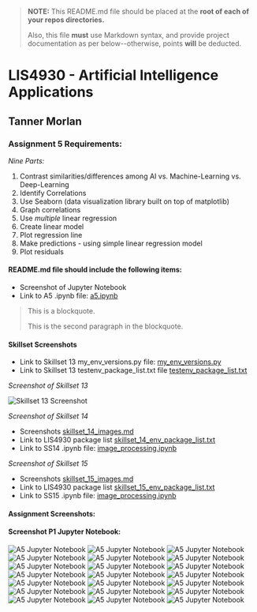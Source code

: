> **NOTE:** This README.md file should be placed at the **root of each of your repos directories.**
>
>Also, this file **must** use Markdown syntax, and provide project documentation as per below--otherwise, points **will** be deducted.
>

# LIS4930 - Artificial Intelligence Applications

## Tanner Morlan

### Assignment 5 Requirements:

*Nine Parts:*

1. Contrast similarities/differences among AI vs. Machine-Learning vs. Deep-Learning
2. Identify Correlations
3. Use Seaborn (data visualization library built on top of matplotlib)
4. Graph correlations
5. Use *multiple* linear regression
6. Create linear model
7. Plot regression line
8. Make predictions - using simple linear regression model
9. Plot residuals



#### README.md file should include the following items:

* Screenshot of Jupyter Notebook
* Link to A5 .ipynb file: [a5.ipynb](a5.ipynb "A5 Jupyter Notebook")

> This is a blockquote.
> 
> This is the second paragraph in the blockquote.
>

#### Skillset Screenshots

* Link to Skillset 13 my_env_versions.py file: [my_env_versions.py](../skill_sets/skillset_13_python_environments/my_env_versions.py "SS13 Code")
* Link to Skillset 13 testenv_package_list.txt file [testenv_package_list.txt](../skill_sets/skillset_13_python_environments/testenv_package_list.txt "SS13 Text File")

*Screenshot of Skillset 13*

![Skillset 13 Screenshot](img/skillset_13.png)

*Screenshot of Skillset 14*

* Screenshots [skillset_14_images.md](skillset_14_images.md)
* Link to LIS4930 package list [skillset_14_env_package_list.txt](../skill_sets/skillset_14_python_image_processing/skillset_14_env_package_list.txt)
* Link to SS14 .ipynb file: [image_processing.ipynb](../skill_sets/skillset_14_python_image_processing/image_processing.ipynb "SS14 Jupyter Notebook")

*Screenshot of Skillset 15*

* Screenshots [skillset_15_images.md](skillset_15_images.md)
* Link to LIS4930 package list [skillset_15_env_package_list.txt](../skill_sets/skillset_15_python_image_processing_2/skillset_15_env_package_list.txt)
* Link to SS15 .ipynb file: [image_processing.ipynb](../skill_sets/skillset_15_python_image_processing_2/image_processing_2.ipynb "SS15 Jupyter Notebook")

#### Assignment Screenshots:

#### Screenshot P1 Jupyter Notebook:

![A5 Jupyter Notebook](img/a5_jupyter_notebook_1.png "A5 Jupyter Notebook")
![A5 Jupyter Notebook](img/a5_jupyter_notebook_2.png "A5 Jupyter Notebook")
![A5 Jupyter Notebook](img/a5_jupyter_notebook_3.png "A5 Jupyter Notebook")
![A5 Jupyter Notebook](img/a5_jupyter_notebook_4.png "A5 Jupyter Notebook")
![A5 Jupyter Notebook](img/a5_jupyter_notebook_5.png "A5 Jupyter Notebook")
![A5 Jupyter Notebook](img/a5_jupyter_notebook_6.png "A5 Jupyter Notebook")
![A5 Jupyter Notebook](img/a5_jupyter_notebook_7.png "A5 Jupyter Notebook")
![A5 Jupyter Notebook](img/a5_jupyter_notebook_8.png "A5 Jupyter Notebook")
![A5 Jupyter Notebook](img/a5_jupyter_notebook_9.png "A5 Jupyter Notebook")
![A5 Jupyter Notebook](img/a5_jupyter_notebook_10.png "A5 Jupyter Notebook")
![A5 Jupyter Notebook](img/a5_jupyter_notebook_11.png "A5 Jupyter Notebook")
![A5 Jupyter Notebook](img/a5_jupyter_notebook_12.png "A5 Jupyter Notebook")
![A5 Jupyter Notebook](img/a5_jupyter_notebook_13.png "A5 Jupyter Notebook")
![A5 Jupyter Notebook](img/a5_jupyter_notebook_14.png "A5 Jupyter Notebook")
![A5 Jupyter Notebook](img/a5_jupyter_notebook_15.png "A5 Jupyter Notebook")
![A5 Jupyter Notebook](img/a5_jupyter_notebook_16.png "A5 Jupyter Notebook")
![A5 Jupyter Notebook](img/a5_jupyter_notebook_17.png "A5 Jupyter Notebook")
![A5 Jupyter Notebook](img/a5_jupyter_notebook_18.png "A5 Jupyter Notebook")
![A5 Jupyter Notebook](img/a5_jupyter_notebook_19.png "A5 Jupyter Notebook")
![A5 Jupyter Notebook](img/a5_jupyter_notebook_20.png "A5 Jupyter Notebook")
![A5 Jupyter Notebook](img/a5_jupyter_notebook_21.png "A5 Jupyter Notebook")
